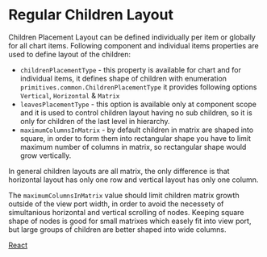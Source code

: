 # Regular Children Layout

Children Placement Layout can be defined individually per item or globally for all chart items. Following component and individual items properties are used to define layout of the children:

* `childrenPlacementType` - this property is available for chart and for individual items, it defines shape of children with enumeration `primitives.common.ChildrenPlacementType` it provides following options `Vertical`, `Horizontal` & `Matrix`
* `leavesPlacementType` - this option is available only at component scope and it is used to control children layout having no sub children, so it is only for children of the last level in hierarchy.
* `maximumColumnsInMatrix` - by default children in matrix are shaped into square, in order to form them into rectangular shape you have to limit maximum number of columns in matrix, so rectangular shape would grow vertically.

In general children layouts are all matrix, the only difference is that horizontal layout has only one row and vertical layout has only one column.

The `maximumColumnsInMatrix` value should limit children matrix growth outside of the view port width, in order to avoid the necessety of simultanious horizontal and vertical scrolling of nodes. Keeping square shape of nodes is good for small matrixes which easely fit into view port, but large groups of children are better shaped into wide columns.

[React](../src/Samples/ChildrenPlacementType.js)